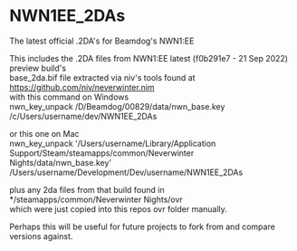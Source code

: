 # NWN1EE_2DAs
The latest official .2DA's for Beamdog's NWN1:EE

This includes the .2DA files from NWN1:EE latest (f0b291e7 - 21 Sep 2022) preview build's\
base_2da.bif file extracted via niv's tools found at https://github.com/niv/neverwinter.nim \
with this command on Windows\
nwn_key_unpack /D/Beamdog/00829/data/nwn_base.key /c/Users/username/dev/NWN1EE_2DAs 

or this one on Mac\
nwn_key_unpack '/Users/username/Library/Application Support/Steam/steamapps/common/Neverwinter Nights/data/nwn_base.key' /Users/username/Development/Dev/username/NWN1EE_2DAs

plus any 2da files from that build found in */steamapps/common/Neverwinter Nights/ovr\
which were just copied into this repos ovr folder manually.

Perhaps this will be useful for future projects to fork from and compare versions against.

